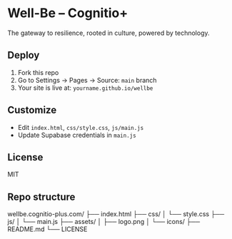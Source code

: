 # Well-Be – Cognitio+

The gateway to resilience, rooted in culture, powered by technology.

## Deploy
1. Fork this repo
2. Go to Settings → Pages → Source: `main` branch
3. Your site is live at: `yourname.github.io/wellbe`

## Customize
- Edit `index.html`, `css/style.css`, `js/main.js`
- Update Supabase credentials in `main.js`

## License
MIT

## Repo structure
wellbe.cognitio-plus.com/
├── index.html
├── css/
│   └── style.css
├── js/
│   └── main.js
├── assets/
│   ├── logo.png
│   └── icons/
├── README.md
└── LICENSE
